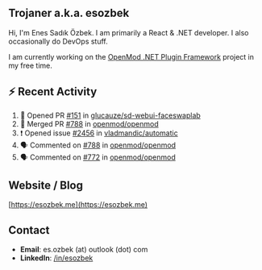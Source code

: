 ##  Trojaner a.k.a. esozbek
Hi, I'm Enes Sadık Özbek. I am primarily a React & .NET developer. I also occasionally do DevOps stuff.

I am currently working on the [OpenMod .NET Plugin Framework](https://github.com/openmod/openmod) project in my free time. 

## :zap: Recent Activity

<!--START_SECTION:activity-->
1. 💪 Opened PR [#151](https://github.com/glucauze/sd-webui-faceswaplab/pull/151) in [glucauze/sd-webui-faceswaplab](https://github.com/glucauze/sd-webui-faceswaplab)
2. 🎉 Merged PR [#788](https://github.com/openmod/openmod/pull/788) in [openmod/openmod](https://github.com/openmod/openmod)
3. ❗ Opened issue [#2456](https://github.com/vladmandic/automatic/issues/2456) in [vladmandic/automatic](https://github.com/vladmandic/automatic)
4. 🗣 Commented on [#788](https://github.com/openmod/openmod/pull/788#issuecomment-1799132793) in [openmod/openmod](https://github.com/openmod/openmod)
5. 🗣 Commented on [#772](https://github.com/openmod/openmod/pull/772#issuecomment-1799131592) in [openmod/openmod](https://github.com/openmod/openmod)
<!--END_SECTION:activity-->

## Website / Blog
[https://esozbek.me](https://esozbek.me)

## Contact
- **Email**: es.ozbek (at) outlook (dot) com
- **LinkedIn**: [/in/esozbek](https://linkedin.com/in/esozbek)
